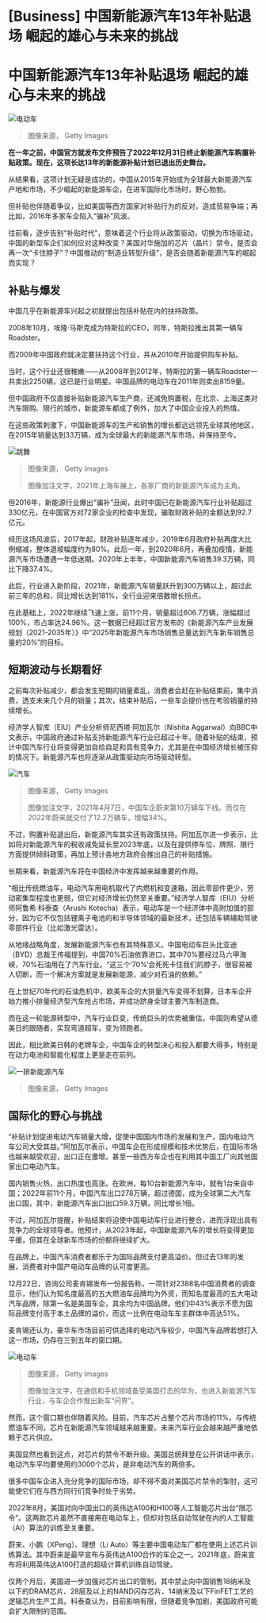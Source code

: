 # [Business] 中国新能源汽车13年补贴退场 崛起的雄心与未来的挑战

#  中国新能源汽车13年补贴退场 崛起的雄心与未来的挑战


![电动车](_128204509_gettyimages-1197543134.jpg)

> 图像来源，  Getty Images

**在一年之前，中国官方就发布文件预告了2022年12月31日终止新能源汽车购置补贴政策。现在，这项长达13年的新能源补贴计划已退出历史舞台。**

从结果看，这项计划无疑是成功的，中国从2015年开始成为全球最大新能源汽车产地和市场，不少崛起的新能源车企，在进军国际化市场时，野心勃勃。

但补贴也伴随着争议，比如美国等西方国家对补贴行为的反对，造成贸易争端；再比如，2016年多家车企陷入“骗补”风波。

往前看，逐步告别“补贴时代”，意味着这个行业将从政策驱动，切换为市场驱动，中国的新型车企们如何应对这种改变？美国对华施加的芯片（晶片）禁令，是否会再一次“卡住脖子”？中国推动的“制造业转型升级”，是否会随着新能源汽车的崛起而实现？

##  补贴与爆发

中国几乎在新能源车兴起之初就提出包括补贴在内的扶持政策。

2008年10月，埃隆·马斯克成为特斯拉的CEO，同年，特斯拉推出其第一辆车Roadster。

而2009年中国政府就决定要扶持这个行业，并从2010年开始提供购车补贴。

当时，这个行业还很稚嫩——从2008年到2012年，特斯拉的第一辆车Roadster一共卖出2250辆，这已是行业明星。中国品牌的电动车在2011年则卖出8159量。

但中国政府不仅直接补贴新能源汽车生产商，还减免购置税，在北京、上海这类对汽车限购、限行的城市，新能源车都成了例外，加大了中国企业投入的热情。

在这些政策刺激下，中国新能源车的生产和销售的增长都远远领先全球其他地区，在2015年销量达到33万辆，成为全球最大的新能源汽车市场，并保持至今。

![跳舞](_128204511_gettyimages-1313797161.jpg)

> 图像来源，  Getty Images
>
> 图像加注文字，2021年上海车展上，各家厂商的新能源汽车成为主角。

但2016年，新能源行业爆出“骗补”丑闻，此时中国已在新能源汽车行业补贴超过330亿元，在中国官方对72家企业的检查中发现，骗取财政补贴的金额达到92.7亿元。

经历这场风波后，2017年起，财政补贴逐年减少，2019年6月政府补贴再度大比例缩减，整体退坡幅度约为80%。此后一年，到2020年6月，再叠加疫情，新能源汽车市场遭遇一年低迷期。2020年上半年，中国新能源汽车销售39.3万辆，同比下降37.4%。

此后，行业进入新阶段，2021年，新能源汽车销量跃升到300万辆以上，超过此前三年的总和，同比增长达到181%，全行业迎来倍数增长拐点。

在此基础上，2022年继续飞速上涨，前11个月，销量超过606.7万辆，涨幅超过100%，市占率达24.96%。这一数据已经超过官方发布的《新能源汽车产业发展规划（2021-2035年）》中“2025年新能源汽车市场销售总量达到汽车新车销售总量的20%”的目标。

##  短期波动与长期看好

之前每次补贴减少，都会发生短期的销量紊乱，消费者会赶在补贴结束前，集中消费，透支未来几个月的销量；其次，结束补贴后，一些车企提价也在考验销量的持续增长。

经济学人智库（EIU）产业分析师尼西塔·阿加瓦尔（Nishita Aggarwal）向BBC中文表示，中国政府通过补贴支持新能源汽车行业已超过十年。随着补贴的结束，预计中国汽车行业将变得更加自给自足和具有竞争力，尤其是在中国经济增长被压抑的情况下。新能源汽车也将逐渐从政策驱动向市场驱动转型。

![汽车](_128204513_gettyimages-1311292141.jpg)

> 图像来源，  Getty Images
>
> 图像加注文字，2021年4月7日，中国车企蔚来第10万辆车下线。而仅在2022年蔚来就交付了12.2万辆车，增幅34%。

不过，购置补贴退出后，新能源汽车其实还有政策扶持。阿加瓦尔进一步表示，比如将对新能源汽车的税收减免延长至2023年底，以及在提供停车位、牌照、限行方面提供倾斜政策，再加上预计各地方政府会推出自己的补贴措施。

长期来看，新能源汽车将在中国经济中发挥越来越重要的作用。

“相比传统燃油车，电动汽车用电机取代了内燃机和变速箱，因此零部件更少，劳动密集型程度也更弱，但它对经济增长仍然至关重要。”经济学人智库（EIU）分析师阿鲁希·科泰查（Arushi Kotecha）表示，电动车是一个经济体中高附加值的部分，因为它不仅包括锂离子电池的和半导体领域的最新技术，还包括车辆辅助驾驶零部件行业（比如激光雷达）。

从地缘战略角度，发展新能源汽车也有其特殊意义。中国电动车巨头比亚迪（BYD）总裁王传福提到，中国70%石油依靠进口，其中70%要经过马六甲海峡，70%石油用在了汽车行业。“这三个‘70%’会死死卡住我们的脖子，很容易被人切断，而一个解决方案就是发展新能源，减少对石油的依赖。”

在上世纪70年代的石油危机中，欧美车企的大排量汽车变得不划算，日本车企开始力推小排量经济型汽车抢占市场，并成功跻身全球主要汽车制造商。

而在这一轮能源转型中，汽车行业巨变，传统巨头的优势被重估，中国则希望从德美日的跟随者，实现弯道超车，变为领跑者。

因此，相比欧美日韩的老牌车企，中国车企的转型决心和投入都要大得多，特别是在动力电池和智能化程度上更是走在前列。

![一排新能源汽车](_128204515_gettyimages-1361211486.jpg)

> 图像来源，  Getty Images

##  国际化的野心与挑战

“补贴计划促进电动汽车销量大增，促使中国国内市场的发展和生产，国内电动汽车公司大受其益。”阿加瓦尔表示，中国车企在形成规模和技术优势后，在国际市场也越来越受欢迎，出口正在激增。甚至一些西方车企也在利用其中国工厂向其他国家出口电动汽车。

国内销售火热，出口热度也高涨。在欧洲，每10台新能源汽车中，就有1台来自中国；2022年前11个月，中国汽车出口278万辆，超过德国，成为全球第二大汽车出口国，其中，新能源汽车出口出口59.3万辆，同比增长1倍。

不过，阿加瓦尔提醒，补贴结束将迫使中国电动车行业进行整合，进而浮现出具有竞争力的全球领导者。他预计，从2023年起，中国新能源汽车的增长将变得更加平缓，但其在全球新车市场的份额将继续扩大。

在品牌上，中国汽车消费者都乐于为国际品牌支付更高溢价。但过去13年的发展，消费者对中国产电动车品牌的认可度更高。

12月22日，咨询公司麦肯锡发布一份报告称，一项针对2388名中国消费者的调查显示，他们认为知名度最高的五大燃油车品牌均为外资，而知名度最高的五大电动汽车品牌，除第一名是美国车企，其余均为中国品牌。他们中43%表示不愿为国际品牌支付高于本土品牌的溢价，而这一比例在电动车车主群体中高达51%。

麦肯锡还认为，豪华车市场目前可供选择的电动汽车较少，中国汽车品牌若想打入这一市场，仍存在三到五年的窗口期。

![电动车](_128204517_gettyimages-1360808925.jpg)

> 图像来源，  Getty Images
>
> 图像加注文字，在通信和手机领域备受美国打击的华为，也进入新能源汽车行业，与车企合作推出新车“问界”。

然而，这个窗口期也伴随着风险。目前，汽车芯片占整个芯片市场的11%。与传统燃油车不同，芯片在新能源汽车领域越来越重要。未来汽车行业会越来越严重地依赖于芯片供应。

美国显然也看到这点，对芯片的禁令不断升级。美国总统拜登在公开讲话中表示，电动汽车平均要使用约3000个芯片，是非电动汽车的两倍多。

很多中国车企进入充分竞争的国际市场，却不得不面对美国芯片禁令的掣肘，这可能使它们在与西方同行们竞争时处于劣势。

2022年8月，美国对向中国出口的英伟达A100和H100等人工智能芯片出台“限芯令”。这两款芯片虽然不直接用在电动车上，但却对包括自动驾驶在内的人工智能（AI）算法的训练至关重要。

蔚来、小鹏（XPeng）、理想（Li Auto）等主要中国电动车厂都在使用上述芯片训练算法。其中蔚来是最早宣布与英伟达A100合作的车企之一。2021年底，蔚来宣布将利用英伟达A100打造的超级计算机训练自动驾驶。

仅两个月后，美国进一步加强对芯片出口的管制，其中禁止向中国销售18纳米及以下的DRAM芯片、28层及以上的NAND闪存芯片、14纳米及以下FinFET工艺的逻辑芯片生产工具。科泰查认为，目前影响有限，但随着竞争加剧，美国政府可能会扩大限制的范围。


